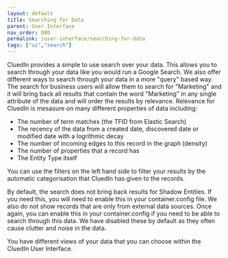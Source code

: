 ```yaml
---
layout: default
title: Searching for Data
parent: User Interface
nav_order: 080
permalink: /user-interface/searching-for-data
tags: ["ui","search"]
---
```


CluedIn provides a simple to use search over your data. This allows you to search through your data like you would run a Google Search. We also offer different ways to search through your data in a more "query" based way. The search for business users will allow them to search for "Marketing" and it will bring back all results that contain the word "Marketing" in any single attribute of the data and will order the results by relevance. Relevance for CluedIn is mesasure on many different properties of data including:

 - The number of term matches (the TFID from Elastic Search)
 - The recency of the data from a created date, discovered date or modified date with a logrithmic decay
 - The number of incoming edges to this record in the graph (density)
 - The number of properties that a record has
 - The Entity Type itself

 You can use the filters on the left hand side to filter your results by the automatic categorisation that CluedIn has given to the records. 

 By default, the search does not bring back results for Shadow Entities. If you need this, you will need to enable this in your container.config file. We also do not show records that are only from external data sources. Once again, you can enable this in your container.config if you need to be able to search through this data. We have disabled these by default as they often cause clutter and noise in the data. 

 You have different views of your data that you can choose within the CluedIn User Interface. 